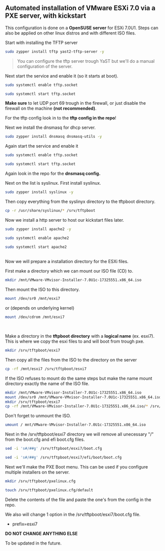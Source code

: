 ## Automated installation of VMware ESXi 7.0 via a PXE server, with kickstart
This configuration is done on a **OpenSUSE server** for ESXi 7.0U1. Steps can also be applied on other linux distros and with different ISO files.

Start with installing the TFTP server
```bash
sudo zypper install tftp yast2-tftp-server -y
```
>You can configure the tftp server trough YaST but we'll do a manual configuration of the server.

Next start the service and enable it (so it starts at boot).
```bash
sudo systemctl enable tftp.socket
```
```bash
sudo systemctl start tftp.socket
```
**Make sure** to let UDP port 69 trough in the firewall, or just disable the firewall on the machine **(not recommended)**.

For the tftp config look in to the **tftp config in the repo**!
<br>

Next we install the dnsmasq for dhcp server.
```bash
sudo zypper install dnsmasq dnsmasq-utils -y
```
Again start the service and enable it
```bash
sudo systemctl enable tftp.socket
```
```bash
sudo systemctl start tftp.socket
```
Again look in the repo for the **dnsmasq config.**
<br>

Next on the list is syslinux. First install syslinux.

```bash
sudo zypper install syslinux -y
```

Then copy everything from the syslinyx directory to the tftpboot directory.

```bash
cp -r /usr/share/syslinux/* /srv/tftpboot
```

Now we install a http server to host our kickstart files later.

```bash
sudo zypper install apache2 -y
```
```bash
sudo systemctl enable apache2
```
```bash
sudo systemctl start apache2
```
<br>
Now we will prepare a installation directory for the ESXi files.

First make a directory which we can mount our ISO file (CD) to.

```bash
mkdir /mnt/VMware-VMvisor-Installer-7.0U1c-17325551.x86_64.iso
```

Then mount the ISO to this directory.
```bash
mount /dev/sr0 /mnt/esxi7
```
or (depends on underlying kernel)
```bash
mount /dev/cdrom /mnt/esxi7
```
<br>

Make a directory in the **tftpboot directory** with a **logical name** (ex. esxi7). This is where we copy the esxi files to and will boot from trough pxe.
```bash
mkdir /srv/tftpboot/esxi7
```
Then copy all the files from the ISO to the directory on the server
```bash
cp -rf /mnt/esxi7 /srv/tftpboot/esxi7
```

If the ISO refuses to mount do the same steps but make the name mount directory exactly the name of the ISO file.
```bash
mkdir /mnt/VMware-VMvisor-Installer-7.0U1c-17325551.x86_64.iso
mount /dev/sr0 /mnt/VMware-VMvisor-Installer-7.0U1c-17325551.x86_64.iso
mkdir /srv/tftpboot/esxi7
cp -rf /mnt/VMware-VMvisor-Installer-7.0U1c-17325551.x86_64.iso/* /srv/tftpboot/esxi7/
```

Don't forget to unmount the ISO.
```bash
umount / mnt/VMware-VMvisor-Installer-7.0U1c-17325551.x86_64.iso
```

Next in the /srv/tftpboot/esxi7 directory we will remove all unecessary "/" from the boot.cfg and efi boot.cfg files.
```bash
sed -i 's#/##g' /srv/tftpboot/esxi7/boot.cfg
```
```bash
sed -i 's#/##g' /srv/tftpboot/esxi7/efi/boot/boot.cfg
```

Next we'll make the PXE Boot menu. This can be used if you configure multiple installers on the server.
```bash
mkdir /srv/tftpboot/pxelinux.cfg
```
```bash
touch /srv/tftpboot/pxelinux.cfg/default
```

Delete the contents of the file and paste the one's from the config in the repo.

We also will change 1 option in the /srv/tftpboot/esxi7/boot.cfg file.
* prefix=esxi7

**DO NOT CHANGE ANYTHING ELSE**

To be updated in the future.

